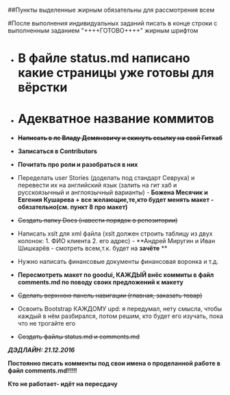 ##Пункты выделенные жирным обязательны для рассмотрения всем

#После выполнения индивидуальных заданий писать в конце строки с выполненным заданием "++++ГОТОВО++++" жирным шрифтом

* # **В файле status.md написано какие страницы уже готовы для вёрстки**

* # **Адекватное название коммитов**

* ~~**Написать в лс Владу Демяновичу и скинуть ссылку на свой Гитхаб**~~

* **Записаться в Contributors**

* **Почитать про роли и разобраться в них**

* Переделать  user Stories (доделать под стандарт Севрука) и перевести их на английский язык (залить на гит хаб и русскоязычный и англоязычный варианты) - 
**Божена Месячик и Евгения Кушарева + все желающие,те,кто будет менять макет - обязательно(см. пункт 8 про макет)**

* ~~Создать папку Docs (навести порядок в репозитории)~~

* Написать xslt для xml файла (xslt должен строить таблицу из двух колонок: 1. ФИО клиента 2. его адрес) - 
**Андрей Миругин и Иван Шишкарёв - смотреть всем,т.к. будет на **зачёте** **

* Нужно написать финансовые документы финансовая воронка и т.д.

* **Пересмотреть макет по goodui, КАЖДЫЙ внёс коммиты в файл comments.md по поводу своих предложений к макету**

* ~~Сделать верхнюю панель навигации (главная, заказать товар)~~

* Освоить Bootstrap КАЖДОМУ upd: я передумал, нету смысла, чтобы каждый в нём разбирался, потом решим, кто будет его изучать, пока что не трогайте его

* ~~Создать файлы status.md и comments.md~~

***ДЭДЛАЙН: 21.12.2016***

**Постоянно писать комменты под свои имена о проделанной работе в файл comments.md!!!!!**

**Кто не работает- идёт на пересдачу**
